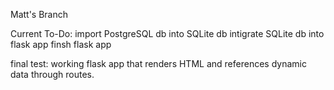 Matt's Branch

Current To-Do:
import PostgreSQL db into SQLite db
intigrate SQLite db into flask app
finsh flask app

final test: working flask app that renders HTML and references dynamic data through routes.
